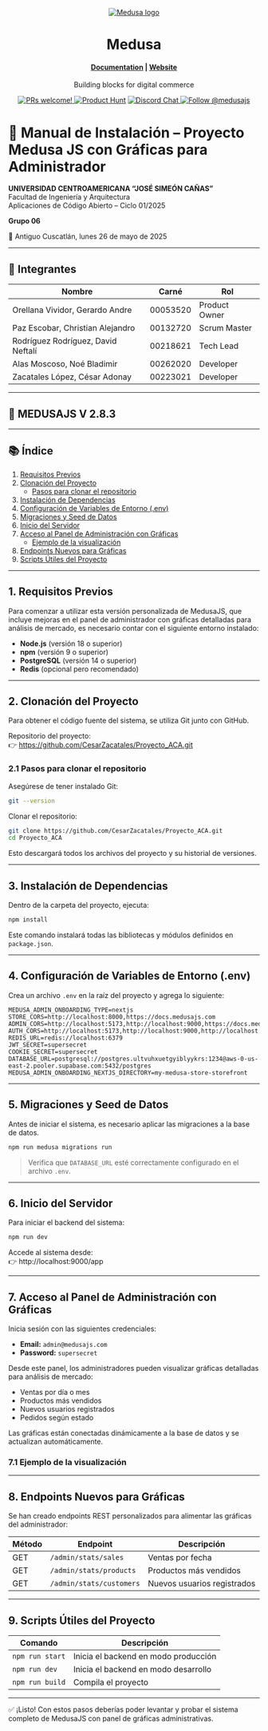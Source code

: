 <p align="center">
  <a href="https://www.medusajs.com">
  <picture>
    <source media="(prefers-color-scheme: dark)" srcset="https://user-images.githubusercontent.com/59018053/229103275-b5e482bb-4601-46e6-8142-244f531cebdb.svg">
    <source media="(prefers-color-scheme: light)" srcset="https://user-images.githubusercontent.com/59018053/229103726-e5b529a3-9b3f-4970-8a1f-c6af37f087bf.svg">
    <img alt="Medusa logo" src="https://user-images.githubusercontent.com/59018053/229103726-e5b529a3-9b3f-4970-8a1f-c6af37f087bf.svg">
    </picture>
  </a>
</p>
<h1 align="center">
  Medusa
</h1>

<h4 align="center">
  <a href="https://docs.medusajs.com">Documentation</a> |
  <a href="https://www.medusajs.com">Website</a>
</h4>

<p align="center">
  Building blocks for digital commerce
</p>
<p align="center">
  <a href="https://github.com/medusajs/medusa/blob/master/CONTRIBUTING.md">
    <img src="https://img.shields.io/badge/PRs-welcome-brightgreen.svg?style=flat" alt="PRs welcome!" />
  </a>
    <a href="https://www.producthunt.com/posts/medusa"><img src="https://img.shields.io/badge/Product%20Hunt-%231%20Product%20of%20the%20Day-%23DA552E" alt="Product Hunt"></a>
  <a href="https://discord.gg/xpCwq3Kfn8">
    <img src="https://img.shields.io/badge/chat-on%20discord-7289DA.svg" alt="Discord Chat" />
  </a>
  <a href="https://twitter.com/intent/follow?screen_name=medusajs">
    <img src="https://img.shields.io/twitter/follow/medusajs.svg?label=Follow%20@medusajs" alt="Follow @medusajs" />
  </a>
</p>

# 🧠 Manual de Instalación – Proyecto Medusa JS con Gráficas para Administrador

**UNIVERSIDAD CENTROAMERICANA “JOSÉ SIMEÓN CAÑAS”**  
Facultad de Ingeniería y Arquitectura  
Aplicaciones de Código Abierto – Ciclo 01/2025  

**Grupo 06**

📅 Antiguo Cuscatlán, lunes 26 de mayo de 2025  

---

## 👥 Integrantes

| Nombre                             | Carné     | Rol           |
|------------------------------------|-----------|----------------|
| Orellana Vividor, Gerardo Andre    | 00053520  | Product Owner  |
| Paz Escobar, Christian Alejandro   | 00132720  | Scrum Master   |
| Rodríguez Rodríguez, David Neftalí | 00218621  | Tech Lead      |
| Alas Moscoso, Noé Bladimir         | 00262020  | Developer      |
| Zacatales López, César Adonay      | 00223021  | Developer      |

---

## 🚀 MEDUSAJS V 2.8.3

---

## 📚 Índice

1. [Requisitos Previos](#1-requisitos-previos)  
2. [Clonación del Proyecto](#2-clonación-del-proyecto)  
   - [Pasos para clonar el repositorio](#21-pasos-para-clonar-el-repositorio)  
3. [Instalación de Dependencias](#3-instalación-de-dependencias)  
4. [Configuración de Variables de Entorno (.env)](#4-configuración-de-variables-de-entorno-env)  
5. [Migraciones y Seed de Datos](#5-migraciones-y-seed-de-datos)  
6. [Inicio del Servidor](#6-inicio-del-servidor)  
7. [Acceso al Panel de Administración con Gráficas](#7-acceso-al-panel-de-administración-con-gráficas)  
   - [Ejemplo de la visualización](#71-ejemplo-de-la-visualización)  
8. [Endpoints Nuevos para Gráficas](#8-endpoints-nuevos-para-gráficas)  
9. [Scripts Útiles del Proyecto](#9-scripts-útiles-del-proyecto)  

---

## 1. Requisitos Previos

Para comenzar a utilizar esta versión personalizada de MedusaJS, que incluye mejoras en el panel de administrador con gráficas detalladas para análisis de mercado, es necesario contar con el siguiente entorno instalado:

- **Node.js** (versión 18 o superior)  
- **npm** (versión 9 o superior)  
- **PostgreSQL** (versión 14 o superior)  
- **Redis** (opcional pero recomendado)

---

## 2. Clonación del Proyecto

Para obtener el código fuente del sistema, se utiliza Git junto con GitHub.

Repositorio del proyecto:  
👉 https://github.com/CesarZacatales/Proyecto_ACA.git

### 2.1 Pasos para clonar el repositorio

Asegúrese de tener instalado Git:

```bash
git --version
```

Clonar el repositorio:

```bash
git clone https://github.com/CesarZacatales/Proyecto_ACA.git
cd Proyecto_ACA
```

Esto descargará todos los archivos del proyecto y su historial de versiones.

---

## 3. Instalación de Dependencias

Dentro de la carpeta del proyecto, ejecuta:

```bash
npm install
```

Este comando instalará todas las bibliotecas y módulos definidos en `package.json`.

---

## 4. Configuración de Variables de Entorno (.env)

Crea un archivo `.env` en la raíz del proyecto y agrega lo siguiente:

```env
MEDUSA_ADMIN_ONBOARDING_TYPE=nextjs
STORE_CORS=http://localhost:8000,https://docs.medusajs.com
ADMIN_CORS=http://localhost:5173,http://localhost:9000,https://docs.medusajs.com
AUTH_CORS=http://localhost:5173,http://localhost:9000,http://localhost:8000,https://docs.medusajs.com
REDIS_URL=redis://localhost:6379
JWT_SECRET=supersecret
COOKIE_SECRET=supersecret
DATABASE_URL=postgresql://postgres.ultvuhxuetgyiblyykrs:1234@aws-0-us-east-2.pooler.supabase.com:5432/postgres
MEDUSA_ADMIN_ONBOARDING_NEXTJS_DIRECTORY=my-medusa-store-storefront
```

---

## 5. Migraciones y Seed de Datos

Antes de iniciar el sistema, es necesario aplicar las migraciones a la base de datos.

```bash
npm run medusa migrations run
```

> Verifica que `DATABASE_URL` esté correctamente configurado en el archivo `.env`.

---

## 6. Inicio del Servidor

Para iniciar el backend del sistema:

```bash
npm run dev
```

Accede al sistema desde:  
👉 http://localhost:9000/app

---

## 7. Acceso al Panel de Administración con Gráficas

Inicia sesión con las siguientes credenciales:

- **Email:** `admin@medusajs.com`  
- **Password:** `supersecret`

Desde este panel, los administradores pueden visualizar gráficas detalladas para análisis de mercado:

- Ventas por día o mes  
- Productos más vendidos  
- Nuevos usuarios registrados  
- Pedidos según estado  

Las gráficas están conectadas dinámicamente a la base de datos y se actualizan automáticamente.

### 7.1 Ejemplo de la visualización


---

## 8. Endpoints Nuevos para Gráficas

Se han creado endpoints REST personalizados para alimentar las gráficas del administrador:

| Método | Endpoint                    | Descripción              |
|--------|-----------------------------|--------------------------|
| GET    | `/admin/stats/sales`        | Ventas por fecha         |
| GET    | `/admin/stats/products`     | Productos más vendidos   |
| GET    | `/admin/stats/customers`    | Nuevos usuarios registrados |

---

## 9. Scripts Útiles del Proyecto

| Comando         | Descripción                              |
|-----------------|------------------------------------------|
| `npm run start` | Inicia el backend en modo producción     |
| `npm run dev`   | Inicia el backend en modo desarrollo     |
| `npm run build` | Compila el proyecto                      |

---

✅ ¡Listo! Con estos pasos deberías poder levantar y probar el sistema completo de MedusaJS con panel de gráficas administrativas.
